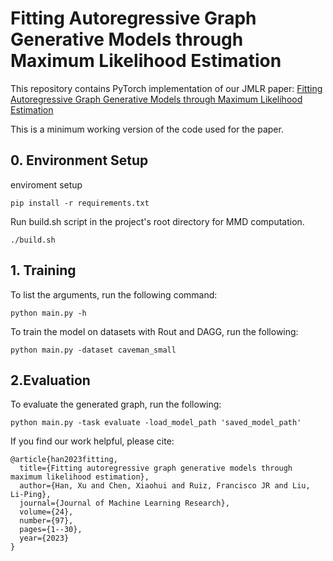 # Fitting Autoregressive Graph Generative Models through Maximum Likelihood Estimation


This repository contains PyTorch implementation of our JMLR paper: [Fitting Autoregressive Graph Generative Models
through Maximum Likelihood Estimation](https://www.jmlr.org/papers/volume24/22-0337/22-0337.pdf)

This is a minimum working version of the code used for the paper.
## 0. Environment Setup
enviroment setup 
```
pip install -r requirements.txt
```
Run build.sh script in the project's root directory for MMD computation.
```
./build.sh
```




## 1. Training
To list the arguments, run the following command:
```
python main.py -h
```
To train the model on datasets with Rout and DAGG, run the following:
```
python main.py -dataset caveman_small
```

## 2.Evaluation

To evaluate the generated graph, run the following:
```
python main.py -task evaluate -load_model_path 'saved_model_path'
```



If you find our work helpful, please cite: 
```
@article{han2023fitting,
  title={Fitting autoregressive graph generative models through maximum likelihood estimation},
  author={Han, Xu and Chen, Xiaohui and Ruiz, Francisco JR and Liu, Li-Ping},
  journal={Journal of Machine Learning Research},
  volume={24},
  number={97},
  pages={1--30},
  year={2023}
}
```
